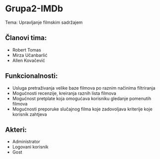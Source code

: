 # Grupa2-IMDb
Tema: Upravljanje filmskim sadržajem

## Članovi tima:
* Robert Tomas
* Mirza Učanbarlić
* Allen Kovačević

## Funkcionalnosti:
* Usluga pretraživanja velike baze filmova po raznim načinima filtriranja
* Mogućnosti recenzije, kreiranja raznih lista filmova
* Mogućnost pretplate koja omogućava korisniku gledanje pomenutih filmova
* Mogućnosti preporuke slučajnog filma koje zadovoljava kriterije koje korisnik zahtjeva

## Akteri:
* Administrator
* Logovani korisnik
* Gost
